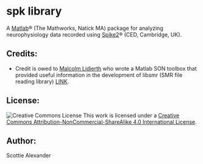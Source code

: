 # spk library

A [Matlab](http://www.mathworks.com/products/matlab/)® (The Mathworks, Natick MA) package for analyzing neurophysiology data recorded using [Spike2](http://ced.co.uk/products/spike2)® (CED, Cambridge, UK).

## Credits:
* Credit is owed to [Malcolm Lidierth](https://kclpure.kcl.ac.uk/portal/malcolm.lidierth.html) who wrote a Matlab SON toolbox that provided useful information in the development of libsmr (SMR file reading library) [LINK](http://sigtool.sourceforge.net/).

## License:
![Creative Commons License](https://i.creativecommons.org/l/by-nc-sa/4.0/88x31.png) This work is licensed under a [Creative Commons Attribution-NonCommercial-ShareAlike 4.0 International License](http://creativecommons.org/licenses/by-nc-sa/4.0/).

## Author:
Scottie Alexander
